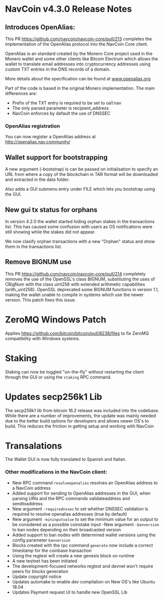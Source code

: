 # NavCoin v4.3.0 Release Notes

## Introduces OpenAlias:

This PR https://github.com/navcoin/navcoin-core/pull/213 completes the implementation of the OpenAlias protocol into the NavCoin Core client.

OpenAlias is an standard created by the Monero Core project used in the Monero wallet and some other clients like Bitcoin Electrum which allows the wallet to translate email addresses into cryptocurrency addresses using custom TXT entries in the DNS records of a domain.

More details about the specification can be found at www.openalias.org

Part of the code is based in the original Monero implementation. The main differences are:

- Prefix of the TXT entry is required to be set to oa1:nav
- The only parsed parameter is recipient_address
- NavCoin enforces by default the use of DNSSEC

### OpenAlias registration
You can now register a OpenAlias address at http://openalias.nav.community/

## Wallet support for bootstrapping

A new argument (-bootstrap) is can be passed on initialisation to specify an URL from where a copy of the blockchain in TAR format will be downloaded and extracted in the data folder.

Also adds a GUI submenu entry under FILE which lets you bootstrap using the GUI.

## New gui tx status for orphans

In version 4.2.0 the wallet started hiding orphan stakes in the transactions list. This has caused some confusion with users as OS notifications were still showing while the stakes did not appear.

We now clasify orphan transactions with a new "Orphan" status and show them in the transactions list.

## Remove BIGNUM use

This PR https://github.com/navcoin/navcoin-core/pull/214 completely removes the use of the OpenSSL's class BIGNUM, substituting the uses of CBigNum with the class uint256 with extended arithmetic capabilities (arith_uint256). OpenSSL deprecated some BIGNUM functions in version 1.1, making the wallet unable to compile in systems which use the newer version. This patch fixes this issue.

# ZeroMQ Windows Patch

Applies https://github.com/bitcoin/bitcoin/pull/8238/files to fix ZeroMQ compatibility with Windows systems.

# Staking

Staking can now be toggled "on-the-fly" without restarting the client through the GUI or using the `staking` RPC command.

# Updates secp256k1 Lib

The secp256k1 lib from bitcoin 16.2 release was included into the codebase. While there are a number of improvements, the update was mainly needed due to the better build options for developers and allows newer OS's to build. This reduces the friction in getting setup and working with NavCoin

# Transalations

The Wallet GUI is now fully translated to Spanish and Italian.

### Other modifications in the NavCoin client:

- New RPC command `resolveopenalias` resolves an OpenAlias address to a NavCoin address
- Added support for sending to OpenAlias addresses in the GUI, when parsing URIs and the RPC commands validateaddress and sendtoaddress
- New argument `-requirednssec` to set whether DNSSEC validation is required to resolve openalias addresses (true by default)
- New argument `-mininputvalue` to set the minimum value for an output to be considered as a possible coinstake input
 -New argument `-banversion` to ban nodes depending on their broadcasted version
- Added support to ban nodes with determined wallet versions using the config parameter `banversion`
- Blocks created with the rpc command `generate` now include a correct timestamp for the coinbase transaction
- Using the regtest will create a new genesis block on runtime
- A new testnet has been initiated
- The development-focused networks regtest and devnet won't require peers for blocks generation
- Update copyright notice
- Updates automake to enable dev compilation on New OS's like Ubuntu 18.04
- Updates Payment request UI to handle new OpenSSL Lib